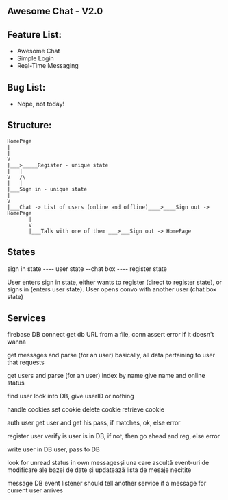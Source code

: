 Awesome Chat - V2.0
-------

Feature List:
-------
- Awesome Chat
- Simple Login
- Real-Time Messaging


Bug List:
-------
- Nope, not today!

Structure:
-------
	HomePage
	|
	|
	V
	|___>_____Register - unique state
	|	|
	V   /\
	|   |
	|___Sign in - unique state
	|
	V
	|___Chat -> List of users (online and offline)____>____Sign out -> HomePage
	       |
	       V
	       |___Talk with one of them ___>___Sign out -> HomePage




States
-------


sign in state ---- user state
			--chat box
	         ---- register state

User enters sign in state, either wants to register (direct to register state), or signs in (enters user state). User opens convo with another user (chat box state)



Services
--------

firebase DB connect
	get db URL from a file, conn
	assert error if it doesn't wanna

get messages and parse (for an user)
	basically, all data pertaining to user that requests

get users and parse (for an user)
	index by name
	give name and online status


find user
	look into DB, give userID or nothing

handle cookies
	set cookie
	delete cookie
	retrieve cookie

auth user
	get user and get his pass, if matches, ok, else error

register user
	verify is user is in DB, if not, then go ahead and reg, else error

write user in DB
	user, pass to DB

look for unread status in own messagesși una care ascultă event-uri de modificare ale bazei de date și updatează lista de mesaje necitite

message DB event listener
	should tell another service if a message for current user arrives
